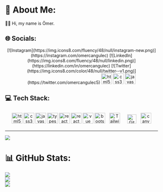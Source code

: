 # 💫 About Me:
👨‍💻 Hi, my name is Ömer. <!--<br>💻 I'm a Front-end Developer.<br>-->


## 🌐 Socials:

<div align="center">
  [![Instagram](https://img.icons8.com/fluency/48/null/instagram-new.png)](https://instagram.com/omercangulec) [![LinkedIn](https://img.icons8.com/fluency/48/null/linkedin.png)](https://linkedin.com/in/omercangulec) [![Twitter](https://img.icons8.com/color/48/null/twitter--v1.png)](https://twitter.com/omercangulec5)
  <img src="https://img.icons8.com/fluency/48/null/instagram-new.png" height="35" width="35" alt="html5 logo"  />
  <img src="https://img.icons8.com/fluency/48/null/linkedin.png" height="35" width="35" alt="css3 logo"  />
  <img src="https://img.icons8.com/ios/48/twitterx--v1.png" height="35" width="35" alt="javascript logo"  />
</div>

<!--
[![Instagram](https://img.shields.io/badge/Instagram-E4405F?style=for-the-badge&logo=instagram&logoColor=white)](https://instagram.com/omercangulec)&nbsp;
[![Twitter](https://img.shields.io/badge/Twitter-1DA1F2?style=for-the-badge&logo=twitter&logoColor=white)](https://twitter.com/omercangulec5)&nbsp;
[![LinkedIn](https://img.shields.io/badge/LinkedIn-0077B5?style=for-the-badge&logo=linkedin&logoColor=white)](https://linkedin.com/in/omercangulec)&nbsp;
-->


## 💻 Tech Stack:
<div align="center">
  <img src="https://cdn.jsdelivr.net/gh/devicons/devicon/icons/html5/html5-original.svg" height="35" width="35" alt="html5 logo"  />
  <img src="https://cdn.jsdelivr.net/gh/devicons/devicon/icons/css3/css3-original.svg" height="35" width="35" alt="css3 logo"  />
  <img src="https://cdn.jsdelivr.net/gh/devicons/devicon/icons/javascript/javascript-original.svg" height="35" width="35" alt="javascript logo"  />
  <img src="https://cdn.jsdelivr.net/gh/devicons/devicon/icons/typescript/typescript-original.svg" height="35" width="35" alt="typescript logo"  />
  <img src="https://cdn.jsdelivr.net/gh/devicons/devicon/icons/react/react-original.svg" height="35" width="35" alt="react logo"  />
    <img src="https://cdn.jsdelivr.net/gh/devicons/devicon/icons/redux/redux-original.svg" height="35" width="35" alt="react logo"  />
    <img src="https://cdn.jsdelivr.net/gh/devicons/devicon/icons/vuejs/vuejs-original.svg" height="35" width="35" alt="vue logo"  /> 
 <img src="https://cdn.jsdelivr.net/gh/devicons/devicon/icons/bootstrap/bootstrap-original.svg" height="35" width="35" alt="bootstrap logo"  /> 
 <img style="margin: 10px" src="https://profilinator.rishav.dev/skills-assets/tailwindcss.svg" alt="Tailwind CSS" height="35" width="35" />
 <img style="margin: 10px" src="https://profilinator.rishav.dev/skills-assets/git-scm-icon.svg" alt="Git" height="30" width="30"/> 
 <img src="https://cdn.jsdelivr.net/gh/devicons/devicon/icons/canva/canva-original.svg" alt="canva" height="35" width="35"/>
</div>
<!--
![HTML5](https://img.shields.io/badge/HTML5-E34F26?style=for-the-badge&logo=html5&logoColor=white)&nbsp;
![CSS3](https://img.shields.io/badge/CSS3-1572B6?style=for-the-badge&logo=css3&logoColor=white)&nbsp;
![Bootstrap](https://img.shields.io/badge/Bootstrap-563D7C?style=for-the-badge&logo=bootstrap&logoColor=white)&nbsp;
![Tailwind](https://img.shields.io/badge/Tailwind_CSS-0F172A?style=for-the-badge&logo=tailwind-css&logoColor=#0ea5e9)&nbsp;
![JavaScript](https://img.shields.io/badge/JavaScript-F7DF1E?style=for-the-badge&logo=javascript&logoColor=black)&nbsp;
![React](https://img.shields.io/badge/React-23272f?style=for-the-badge&logo=react&logoColor=77b7d7)&nbsp;
![Redux](https://img.shields.io/badge/Redux-593D88?style=for-the-badge&logo=redux&logoColor=white)&nbsp;
![Vue](https://img.shields.io/badge/Vue.js-35495E?style=for-the-badge&logo=vue.js&logoColor=4FC08D)&nbsp;
-->

          
          



---
[![](https://visitcount.itsvg.in/api?id=omercangulec&icon=0&color=0)](https://visitcount.itsvg.in)

# 📊 GitHub Stats:
![](https://github-readme-stats.vercel.app/api?username=omercangulec&theme=dark&hide_border=false&include_all_commits=false&count_private=false)<br/>
![](https://github-readme-streak-stats.herokuapp.com/?user=omercangulec&theme=dark&hide_border=false)<br/>
![](https://github-readme-stats.vercel.app/api/top-langs/?username=omercangulec&theme=dark&hide_border=false&include_all_commits=false&count_private=false&layout=compact)

<!-- Proudly created with GPRM ( https://gprm.itsvg.in ) -->

<!--
**omercangulec/omercangulec** is a ✨ _special_ ✨ repository because its `README.md` (this file) appears on your GitHub profile.

Here are some ideas to get you started:

- 🔭 I’m currently working on ...
- 🌱 I’m currently learning ...
- 👯 I’m looking to collaborate on ...
- 🤔 I’m looking for help with ...
- 💬 Ask me about ...
- 📫 How to reach me: ...
- 😄 Pronouns: ...
- ⚡ Fun fact: ...
-->
